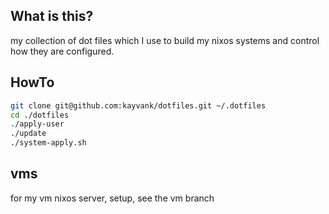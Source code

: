 What is this?
---

my collection of dot files which I use to build my nixos systems and control how they are configured.


## HowTo

``` sh
git clone git@github.com:kayvank/dotfiles.git ~/.dotfiles
cd ./dotfiles
./apply-user
./update
./system-apply.sh
```

##  vms
for my vm nixos server, setup, see the vm branch

